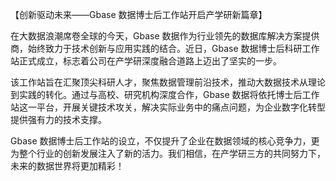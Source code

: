 【创新驱动未来——Gbase 数据博士后工作站开启产学研新篇章】

在大数据浪潮席卷全球的今天，Gbase 数据作为行业领先的数据库解决方案提供商，始终致力于技术创新与应用实践的结合。近日，Gbase 数据博士后科研工作站正式成立，标志着公司在产学研深度融合道路上迈出了坚实的一步。

该工作站旨在汇聚顶尖科研人才，聚焦数据管理前沿技术，推动大数据技术从理论到实践的转化。通过与高校、研究机构深度合作，Gbase 数据将依托博士后工作站这一平台，开展关键技术攻关，解决实际业务中的痛点问题，为企业数字化转型提供强有力的技术支撑。

Gbase 数据博士后工作站的设立，不仅提升了企业在数据领域的核心竞争力，更为整个行业的创新发展注入了新的活力。我们相信，在产学研三方的共同努力下，未来的数据世界将更加精彩！